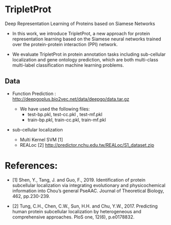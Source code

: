 # TripletProt
Deep Representation Learning of Proteins based on Siamese Networks
+ In this work, we introduce TripletProt, a new approach for protein representation learning based on the Siamese neural networks trained over the protein-protein interaction (PPI) network. 

+ We evaluate TripletProt in protein annotation tasks including sub-cellular localization and gene ontology prediction, which are both multi-class multi-label classification machine learning problems.

## Data
* Function Prediction : http://deepgoplus.bio2vec.net/data/deepgo/data.tar.gz

  * We have used the following files:
    * test-bp.pkl, test-cc.pkl , test-mf.pkl
    * train-bp.pkl, train-cc.pkl, train-mf.pkl

* sub-cellular localization

  * Multi Kernel SVM [1]
  * REALoc [2] http://predictor.nchu.edu.tw/REALoc/S1_dataset.zip


# References:

  + [1] Shen, Y., Tang, J. and Guo, F., 2019. Identification of protein subcellular localization via integrating evolutionary and physicochemical information into Chou’s general PseAAC. Journal of Theoretical Biology, 462, pp.230-239.

  + [2] Tung, C.H., Chen, C.W., Sun, H.H. and Chu, Y.W., 2017. Predicting human protein subcellular localization by heterogeneous and comprehensive approaches. PloS one, 12(6), p.e0178832.










